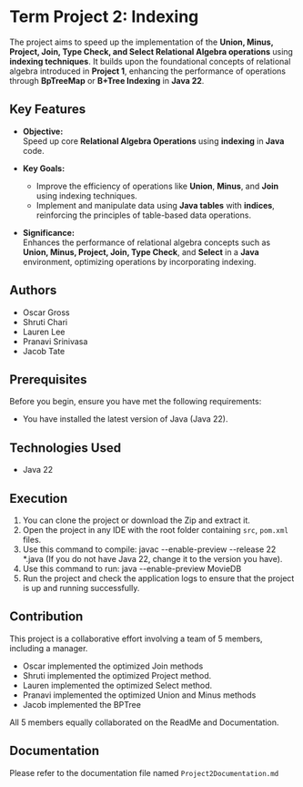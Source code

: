 # Term Project 2: Indexing

The project aims to speed up the implementation of the **Union, Minus, Project, Join, Type Check, and Select Relational Algebra operations** using **indexing techniques**. It builds upon the foundational concepts of relational algebra introduced in **Project 1**, enhancing the performance of operations through **BpTreeMap** or **B+Tree Indexing** in **Java 22**.

## Key Features

- **Objective:**  
  Speed up core **Relational Algebra Operations** using **indexing** in **Java** code.

- **Key Goals:**
  - Improve the efficiency of operations like **Union**, **Minus**, and **Join** using indexing techniques.
  - Implement and manipulate data using **Java tables** with **indices**, reinforcing the principles of table-based data operations.
  
- **Significance:**  
  Enhances the performance of relational algebra concepts such as **Union, Minus, Project, Join, Type Check**, and **Select** in a **Java** environment, optimizing operations by incorporating indexing.

## Authors

- Oscar Gross  
- Shruti Chari  
- Lauren Lee  
- Pranavi Srinivasa  
- Jacob Tate

## Prerequisites

Before you begin, ensure you have met the following requirements:

- You have installed the latest version of Java (Java 22).

## Technologies Used
- Java 22

## Execution

1. You can clone the project or download the Zip and extract it.
2. Open the project in any IDE with the root folder containing `src`, `pom.xml` files.
3. Use this command to compile: javac --enable-preview --release 22 *.java (If you do not have Java 22, change it to the version you have).
4. Use this command to run: java --enable-preview MovieDB
5. Run the project and check the application logs to ensure that the project is up and running successfully.


## Contribution

This project is a collaborative effort involving a team of 5 members, including a manager.

- Oscar implemented the optimized Join methods
- Shruti implemented the optimized Project method.
- Lauren implemented the optimized Select method. 
- Pranavi implemented the optimized Union and Minus methods
- Jacob implemented the BPTree

All 5 members equally collaborated on the ReadMe and Documentation. 

## Documentation

Please refer to the documentation file named `Project2Documentation.md`

